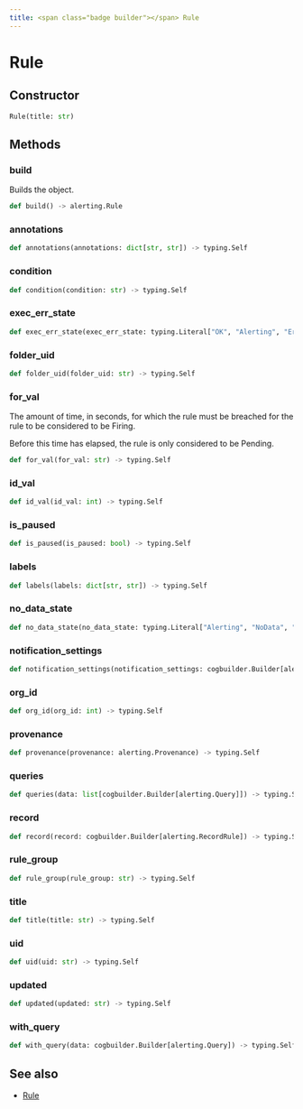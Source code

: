 ```yaml
---
title: <span class="badge builder"></span> Rule
---
```

# <span class="badge builder"></span> Rule

## Constructor

```python
Rule(title: str)
```
## Methods

### <span class="badge object-method"></span> build

Builds the object.

```python
def build() -> alerting.Rule
```

### <span class="badge object-method"></span> annotations

```python
def annotations(annotations: dict[str, str]) -> typing.Self
```

### <span class="badge object-method"></span> condition

```python
def condition(condition: str) -> typing.Self
```

### <span class="badge object-method"></span> exec_err_state

```python
def exec_err_state(exec_err_state: typing.Literal["OK", "Alerting", "Error"]) -> typing.Self
```

### <span class="badge object-method"></span> folder_uid

```python
def folder_uid(folder_uid: str) -> typing.Self
```

### <span class="badge object-method"></span> for_val

The amount of time, in seconds, for which the rule must be breached for the rule to be considered to be Firing.

Before this time has elapsed, the rule is only considered to be Pending.

```python
def for_val(for_val: str) -> typing.Self
```

### <span class="badge object-method"></span> id_val

```python
def id_val(id_val: int) -> typing.Self
```

### <span class="badge object-method"></span> is_paused

```python
def is_paused(is_paused: bool) -> typing.Self
```

### <span class="badge object-method"></span> labels

```python
def labels(labels: dict[str, str]) -> typing.Self
```

### <span class="badge object-method"></span> no_data_state

```python
def no_data_state(no_data_state: typing.Literal["Alerting", "NoData", "OK"]) -> typing.Self
```

### <span class="badge object-method"></span> notification_settings

```python
def notification_settings(notification_settings: cogbuilder.Builder[alerting.NotificationSettings]) -> typing.Self
```

### <span class="badge object-method"></span> org_id

```python
def org_id(org_id: int) -> typing.Self
```

### <span class="badge object-method"></span> provenance

```python
def provenance(provenance: alerting.Provenance) -> typing.Self
```

### <span class="badge object-method"></span> queries

```python
def queries(data: list[cogbuilder.Builder[alerting.Query]]) -> typing.Self
```

### <span class="badge object-method"></span> record

```python
def record(record: cogbuilder.Builder[alerting.RecordRule]) -> typing.Self
```

### <span class="badge object-method"></span> rule_group

```python
def rule_group(rule_group: str) -> typing.Self
```

### <span class="badge object-method"></span> title

```python
def title(title: str) -> typing.Self
```

### <span class="badge object-method"></span> uid

```python
def uid(uid: str) -> typing.Self
```

### <span class="badge object-method"></span> updated

```python
def updated(updated: str) -> typing.Self
```

### <span class="badge object-method"></span> with_query

```python
def with_query(data: cogbuilder.Builder[alerting.Query]) -> typing.Self
```

## See also

 * <span class="badge object-type-class"></span> [Rule](./object-Rule.md)
